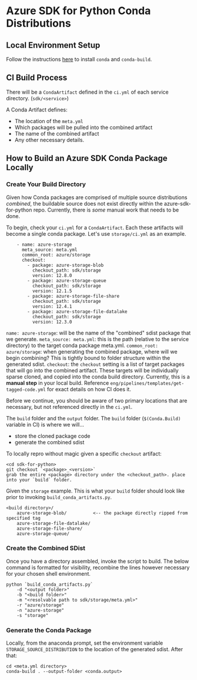# Azure SDK for Python Conda Distributions

## Local Environment Setup

Follow the instructions [here](https://docs.conda.io/projects/conda-build/en/latest/install-conda-build.html) to install `conda` and `conda-build`.

## CI Build Process

There will be a `CondaArtifact` defined in the `ci.yml` of each service directory. (`sdk/<service>`)

A Conda Artifact defines:
- The location of the `meta.yml`
- Which packages will be pulled into the combined artifact
- The name of the combined artifact
- Any other necessary details.

## How to Build an Azure SDK Conda Package Locally


### Create Your Build Directory
Given how Conda packages are comprised of multiple source distributions _combined_, the buildable source does not exist directly within the azure-sdk-for-python repo. Currently, there is _some_ manual work that needs to be done.

To begin, check your `ci.yml` for a `CondaArtifact`. Each these artifacts will become a single conda package. Let's use `storage/ci.yml` as an example.

```
    - name: azure-storage
      meta_source: meta.yml
      common_root: azure/storage
      checkout:
        - package: azure-storage-blob
          checkout_path: sdk/storage
          version: 12.8.0
        - package: azure-storage-queue
          checkout_path: sdk/storage
          version: 12.1.5
        - package: azure-storage-file-share
          checkout_path: sdk/storage
          version: 12.4.1
        - package: azure-storage-file-datalake
          checkout_path: sdk/storage
          version: 12.3.0
```

`name: azure-storage`: will be the name of the "combined" sdist package that we generate.
`meta_source: meta.yml`: this is the path (relative to the service directory) to the target conda package meta.yml.
`common_root: azure/storage`: when generating the combined package, where will we begin combining? This is tightly bound to folder structure within the generated sdist.
`checkout`: the `checkout` setting is a list of target packages that will go into the combined artifact. These targets will be individually sparse cloned, and copied into the conda build directory. Currently, this is a **manual step** in your local build. Reference `eng/pipelines/templates/get-tagged-code.yml` for exact details on how CI does it.

Before we continue, you should be aware of two primary locations that are necessary, but not referenced directly in the `ci.yml`.

The `build` folder and the `output` folder. The `build` folder (`$(Conda.Build)` variable in CI) is where we will...

- store the cloned package code
- generate the combined sdist

To locally repro without magic given a specific `checkout` artifact:

```
<cd sdk-for-python>
git checkout `<package>_<version>`
grab the entire <package> directory under the <checkout_path>. place into your `build` folder.
```

Given the `storage` example. This is what your `build` folder should look like prior to invoking `build_conda_artifacts.py`.

```
<build directory>/
    azure-storage-blob/          <-- the package directly ripped from specified tag
    azure-storage-file-datalake/
    azure-storage-file-share/
    azure-storage-queue/
```

### Create the Combined SDist

Once you have a directory assembled, invoke the script to build. The below command is formatted for visibility, recombine the lines however necessary for your chosen shell environment.


```
python `build_conda_artifacts.py`
    -d "<output folder>"
    -b "<build folder>"
    -m "<resolvable path to sdk/storage/meta.yml>"
    -r "azure/storage"
    -n "azure-storage"
    -s "storage"
```

### Generate the Conda Package

Locally, from the anaconda prompt, set the environment variable `STORAGE_SOURCE_DISTRIBUTION` to the location of the generated sdist. After that:

```
cd <meta.yml directory>
conda-build . --output-folder <conda.output>
```
